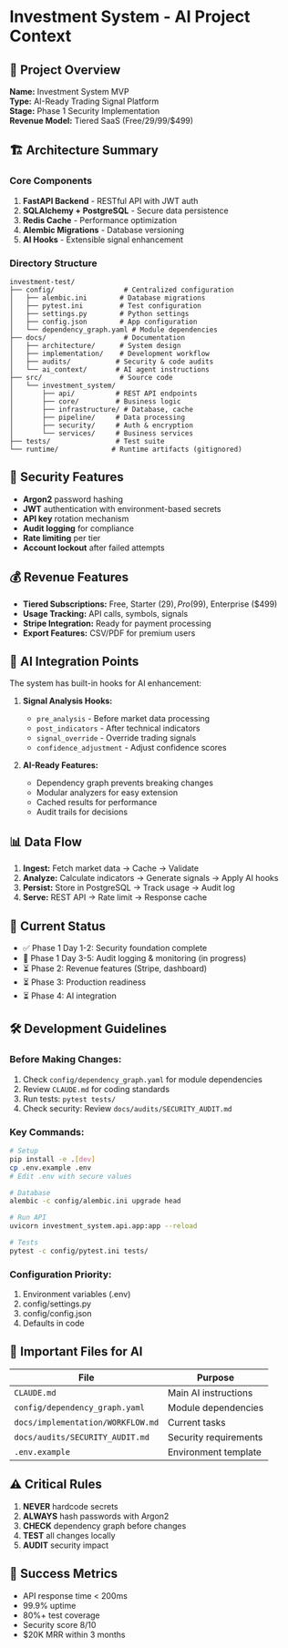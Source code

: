# Investment System - AI Project Context

## 🎯 Project Overview
**Name:** Investment System MVP  
**Type:** AI-Ready Trading Signal Platform  
**Stage:** Phase 1 Security Implementation  
**Revenue Model:** Tiered SaaS (Free/$29/$99/$499)  

## 🏗️ Architecture Summary

### Core Components
1. **FastAPI Backend** - RESTful API with JWT auth
2. **SQLAlchemy + PostgreSQL** - Secure data persistence  
3. **Redis Cache** - Performance optimization
4. **Alembic Migrations** - Database versioning
5. **AI Hooks** - Extensible signal enhancement

### Directory Structure
```
investment-test/
├── config/                 # Centralized configuration
│   ├── alembic.ini        # Database migrations
│   ├── pytest.ini         # Test configuration
│   ├── settings.py        # Python settings
│   ├── config.json        # App configuration
│   └── dependency_graph.yaml # Module dependencies
├── docs/                   # Documentation
│   ├── architecture/      # System design
│   ├── implementation/    # Development workflow
│   ├── audits/           # Security & code audits
│   └── ai_context/       # AI agent instructions
├── src/                   # Source code
│   └── investment_system/
│       ├── api/          # REST API endpoints
│       ├── core/         # Business logic
│       ├── infrastructure/ # Database, cache
│       ├── pipeline/     # Data processing
│       ├── security/     # Auth & encryption
│       └── services/     # Business services
├── tests/                # Test suite
└── runtime/             # Runtime artifacts (gitignored)
```

## 🔐 Security Features
- **Argon2** password hashing
- **JWT** authentication with environment-based secrets
- **API key** rotation mechanism
- **Audit logging** for compliance
- **Rate limiting** per tier
- **Account lockout** after failed attempts

## 💰 Revenue Features
- **Tiered Subscriptions:** Free, Starter ($29), Pro ($99), Enterprise ($499)
- **Usage Tracking:** API calls, symbols, signals
- **Stripe Integration:** Ready for payment processing
- **Export Features:** CSV/PDF for premium users

## 🤖 AI Integration Points
The system has built-in hooks for AI enhancement:

1. **Signal Analysis Hooks:**
   - `pre_analysis` - Before market data processing
   - `post_indicators` - After technical indicators
   - `signal_override` - Override trading signals
   - `confidence_adjustment` - Adjust confidence scores

2. **AI-Ready Features:**
   - Dependency graph prevents breaking changes
   - Modular analyzers for easy extension
   - Cached results for performance
   - Audit trails for decisions

## 📊 Data Flow
1. **Ingest:** Fetch market data → Cache → Validate
2. **Analyze:** Calculate indicators → Generate signals → Apply AI hooks
3. **Persist:** Store in PostgreSQL → Track usage → Audit log
4. **Serve:** REST API → Rate limit → Response cache

## 🚀 Current Status
- ✅ Phase 1 Day 1-2: Security foundation complete
- 🔄 Phase 1 Day 3-5: Audit logging & monitoring (in progress)
- ⏳ Phase 2: Revenue features (Stripe, dashboard)
- ⏳ Phase 3: Production readiness
- ⏳ Phase 4: AI integration

## 🛠️ Development Guidelines

### Before Making Changes:
1. Check `config/dependency_graph.yaml` for module dependencies
2. Review `CLAUDE.md` for coding standards
3. Run tests: `pytest tests/`
4. Check security: Review `docs/audits/SECURITY_AUDIT.md`

### Key Commands:
```bash
# Setup
pip install -e .[dev]
cp .env.example .env
# Edit .env with secure values

# Database
alembic -c config/alembic.ini upgrade head

# Run API
uvicorn investment_system.api.app:app --reload

# Tests
pytest -c config/pytest.ini tests/
```

### Configuration Priority:
1. Environment variables (.env)
2. config/settings.py
3. config/config.json
4. Defaults in code

## 📝 Important Files for AI

| File | Purpose |
|------|---------|
| `CLAUDE.md` | Main AI instructions |
| `config/dependency_graph.yaml` | Module dependencies |
| `docs/implementation/WORKFLOW.md` | Current tasks |
| `docs/audits/SECURITY_AUDIT.md` | Security requirements |
| `.env.example` | Environment template |

## ⚠️ Critical Rules
1. **NEVER** hardcode secrets
2. **ALWAYS** hash passwords with Argon2
3. **CHECK** dependency graph before changes
4. **TEST** all changes locally
5. **AUDIT** security impact

## 🎯 Success Metrics
- API response time < 200ms
- 99.9% uptime
- 80%+ test coverage
- Security score 8/10
- $20K MRR within 3 months
